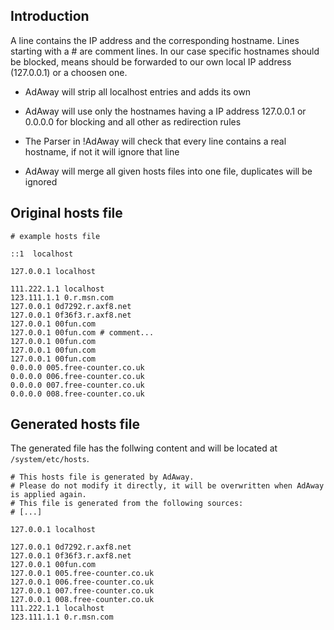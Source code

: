 ## Introduction

A line contains the IP address and the corresponding hostname. Lines starting with a # are comment lines. In our case specific hostnames should be blocked, means should be forwarded to our own local IP address (127.0.0.1) or a choosen one.

  * AdAway will strip all localhost entries and adds its own

  * AdAway will use only the hostnames having a IP address 127.0.0.1 or 0.0.0.0 for blocking and all other as redirection rules

  * The Parser in !AdAway will check that every line contains a real hostname, if not it will ignore that line

  * AdAway will merge all given hosts files into one file, duplicates will be ignored

## Original hosts file
```
# example hosts file

::1  localhost

127.0.0.1 localhost

111.222.1.1 localhost
123.111.1.1 0.r.msn.com
127.0.0.1 0d7292.r.axf8.net
127.0.0.1 0f36f3.r.axf8.net
127.0.0.1 00fun.com
127.0.0.1 00fun.com # comment...
127.0.0.1 00fun.com
127.0.0.1 00fun.com
127.0.0.1 00fun.com
0.0.0.0 005.free-counter.co.uk
0.0.0.0 006.free-counter.co.uk
0.0.0.0 007.free-counter.co.uk
0.0.0.0 008.free-counter.co.uk
```

## Generated hosts file

The generated file has the follwing content and will be located at `/system/etc/hosts`.

```
# This hosts file is generated by AdAway.
# Please do not modify it directly, it will be overwritten when AdAway is applied again.
# This file is generated from the following sources:
# [...]

127.0.0.1 localhost

127.0.0.1 0d7292.r.axf8.net
127.0.0.1 0f36f3.r.axf8.net
127.0.0.1 00fun.com
127.0.0.1 005.free-counter.co.uk
127.0.0.1 006.free-counter.co.uk
127.0.0.1 007.free-counter.co.uk
127.0.0.1 008.free-counter.co.uk
111.222.1.1 localhost
123.111.1.1 0.r.msn.com
```